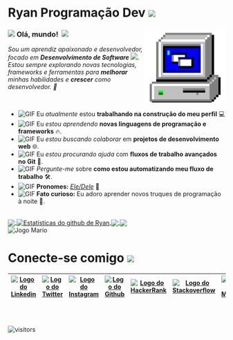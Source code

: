 # Ryan Programação Dev <img src="https://github.com/TheDudeThatCode/TheDudeThatCode/blob/master/Assets/Mario_Hello_Big.gif" width="30px">

<!-- 
    &nbsp; [![HitCount](http://hits.dwyl.com/TheDudeThatCode/TheDudeThatCode.svg)](http://hits.dwyl.com/TheDudeThatCode/TheDudeThatCode) 
-->

<img align="right" alt="PC GIF" src="https://github.com/TheDudeThatCode/TheDudeThatCode/blob/master/Assets/PC.gif" width="190" />

### <img src="https://github.com/TheDudeThatCode/TheDudeThatCode/blob/master/Assets/Hi.gif" width="29px"> **Olá, mundo!** &nbsp;<img src="https://github.com/TheDudeThatCode/TheDudeThatCode/blob/master/Assets/Earth.gif" width="24px">

<p>
  <em>
    Sou um aprendiz apaixonado e desenvolvedor, focado em <b>Desenvolvimento de Software</b> <img src="https://github.com/TheDudeThatCode/TheDudeThatCode/blob/master/Assets/Developer.gif" width="30px">. Estou sempre explorando novas tecnologias, frameworks e ferramentas para <b>melhorar</b> minhas habilidades e <b>crescer</b> como desenvolvedor. 🚀
  </em>  
</p>

<br>

- <img alt="GIF" src="https://github.com/TheDudeThatCode/TheDudeThatCode/blob/master/Assets/wave.gif" width="20px" /> Eu *atualmente* estou **trabalhando na construção do meu perfil** 💻
- <img alt="GIF" src="https://github.com/TheDudeThatCode/TheDudeThatCode/blob/master/Assets/gandalf_parrot.gif" width="20px" /> Eu *estou aprendendo* **novas linguagens de programação e frameworks** 🔥.
- <img alt="GIF" src="https://github.com/TheDudeThatCode/TheDudeThatCode/blob/master/Assets/headbang.gif" width="20px" /> Eu *estou buscando colaborar* em **projetos de desenvolvimento web** 🌐.
- <img alt="GIF" src="https://github.com/TheDudeThatCode/TheDudeThatCode/blob/master/Assets/hmm.gif" width="20px" /> Eu *estou procurando* *ajuda* com **fluxos de trabalho avançados no Git** 🔄.
- <img alt="GIF" src="https://github.com/TheDudeThatCode/TheDudeThatCode/blob/master/Assets/happy.gif" width="20px" /> *Pergunte-me* sobre **como estou automatizando meu fluxo de trabalho** 🛠️.
- <img alt="GIF" src="https://github.com/TheDudeThatCode/TheDudeThatCode/blob/master/Assets/powerup.gif" width="20px" /> **Pronomes:** [*Ele/Dele*](https://pronoun.is/he) 🧔
- <img alt="GIF" src="https://github.com/TheDudeThatCode/TheDudeThatCode/blob/master/Assets/coin.gif" width="20px" /> **Fato curioso:** Eu adoro aprender novos truques de programação à noite 🌙.

<br>

<a href="https://github.com/ryanprogramacaoedev-commits">
  <img align="center" src="https://github-readme-stats.vercel.app/api/top-langs/?username=ryanprogramacaoedev-commits&theme=dark&hide_langs_below=1" />
</a>

<a href="https://github.com/ryanprogramacaoedev-commits">
 <img align="center" src="https://github-readme-stats.vercel.app/api?username=ryanprogramacaoedev-commits&show_icons=true&theme=dark&line_height=27" alt="Estatísticas do github de Ryan"/>
</a>

<a href="https://github.com/ryanprogramacaoedev-commits">
  <img align="center" src="https://github-readme-stats.vercel.app/api/pin/?username=ryanprogramacaoedev-commits&repo=ryanprogramacaoedev-commits&theme=dark" />
</a>

<a href="https://github.com/ryanprogramacaoedev-commits">
 <img align="center" src="https://github-readme-stats.vercel.app/api/pin/?username=ryanprogramacaoedev-commits&repo=Fun-with-DS-and-Algo&theme=dark" />
</a>

<br>

<img src="https://github.com/TheDudeThatCode/TheDudeThatCode/blob/master/Assets/Mario_Gameplay.gif" alt="Jogo Mario" width="980">

<br>

# Conecte-se comigo <img src="https://github.com/TheDudeThatCode/TheDudeThatCode/blob/master/Assets/Handshake.gif" height="32px">

| [<img src="https://github.com/TheDudeThatCode/TheDudeThatCode/blob/master/Assets/Linkedin.svg" alt="Logo do Linkedin" width="32">](https://www.linkedin.com/in/ryanprogramacaoedev/) | [<img src="https://github.com/TheDudeThatCode/TheDudeThatCode/blob/master/Assets/Twitter.svg" alt="Logo do Twitter" width="32">](https://twitter.com/ryan_programdev) | [<img src="https://github.com/TheDudeThatCode/TheDudeThatCode/blob/master/Assets/Instagram.svg" alt="Logo do Instagram" width="32">](https://www.instagram.com/ryan_programacao/) | [<img src="https://cdn.svgporn.com/logos/github-icon.svg" alt="Logo do Github" width="34">](https://github.com/ryanprogramacaoedev-commits) | [<img src="https://github.com/TheDudeThatCode/TheDudeThatCode/blob/master/Assets/HackerRank.svg" alt="Logo do HackerRank" width="30">](https://www.hackerrank.com/ryan_programacao) | [<img src="https://cdn.svgporn.com/logos/stackoverflow-icon.svg" alt="Logo do Stackoverflow" width="28">](https://stackoverflow.com/users/ryan-programacao) | [<img src="https://cdn.svgporn.com/logos/medium.svg" alt="Logo do Medium" width="30">](https://medium.com/@ryanprogramacao) | [<img src="https://github.com/TheDudeThatCode/TheDudeThatCode/blob/master/Assets/Gmail.svg" alt="Logo do Gmail" height="32">](mailto:ryanprogramacao@gmail.com)
|:---:|:---:|:---:|:---:|:---:|:---:|:---:|:---:|



<br>
<br>

![visitors](https://visitor-badge.laobi.icu/badge?page_id=ryanprogramacaoedev-commits)

